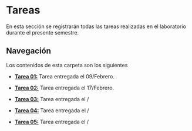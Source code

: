 # Tareas
En esta sección se registrarán todas las tareas realizadas en el laboratorio durante el presente semestre. 

## Navegación
Los contenidos de esta carpeta son los siguientes

* [**Tarea 01:**](T01) Tarea entregada el 09/Febrero.

* [**Tarea 02:**](T02) Tarea entregada el 17/Febrero.

* [**Tarea 03:**](T03) Tarea entregada el /

* [**Tarea 04:**](T04) Tarea entregada el /

* [**Tarea 05:**](T05) Tarea entregada el /